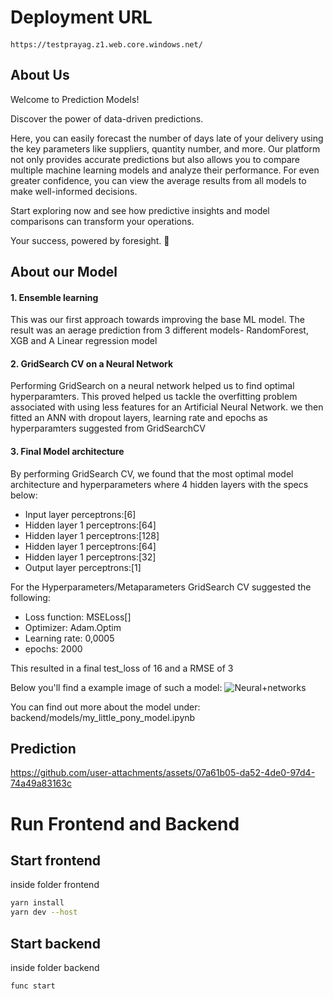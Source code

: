 # Deployment URL

####
```
https://testprayag.z1.web.core.windows.net/
```

## About Us

Welcome to Prediction Models!

Discover the power of data-driven predictions.

Here, you can easily forecast the number of days late of your delivery using the key parameters like suppliers, quantity number, and more. Our platform not only provides accurate predictions but also allows you to compare multiple machine learning models and analyze their performance. For even greater confidence, you can view the average results from all models to make well-informed decisions.

Start exploring now and see how predictive insights and model comparisons can transform your operations.

Your success, powered by foresight. 🚀

## About our Model

#### 1. Ensemble learning 
This was our first approach towards improving the base ML model. The result was an aerage prediction from 3 different models- RandomForest, XGB and A Linear regression model
#### 2. GridSearch CV on a Neural Network 
Performing GridSearch on a neural network helped us to find optimal hyperparamters. This proved helped us tackle the overfitting problem associated with using less features for an Artificial Neural Network. we then fitted an ANN with dropout layers, learning rate and epochs as hyperparamters suggested from GridSearchCV

#### 3. Final Model architecture
By performing GridSearch CV, we found that the most optimal model architecture and hyperparameters where 4 hidden layers with the specs below:

- Input layer perceptrons:[6]
- Hidden layer 1 perceptrons:[64]
- Hidden layer 1 perceptrons:[128]
- Hidden layer 1 perceptrons:[64]
- Hidden layer 1 perceptrons:[32]
- Output layer perceptrons:[1]

For the Hyperparameters/Metaparameters GridSearch CV suggested the following:
- Loss function: MSELoss[]
- Optimizer: Adam.Optim
- Learning rate: 0,0005
- epochs: 2000

This resulted in a final test_loss of 16 and a RMSE of 3

Below you'll find a example image of such a model:
![Neural+networks](https://github.com/user-attachments/assets/6d7d9480-f152-4b48-8f38-b5d8b6ebc178)

You can find out more about the model under:
backend/models/my_little_pony_model.ipynb

## Prediction
https://github.com/user-attachments/assets/07a61b05-da52-4de0-97d4-74a49a83163c

# Run Frontend and Backend

## Start frontend
inside folder frontend

```sh
yarn install
yarn dev --host
```

## Start backend
inside folder backend

```sh
func start
```




